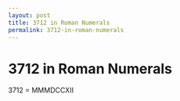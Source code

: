 ```yaml
---
layout: post
title: 3712 in Roman Numerals
permalink: 3712-in-roman-numerals
---
```


# 3712 in Roman Numerals

3712 = MMMDCCXII
